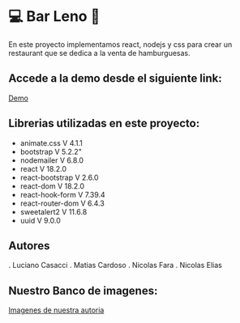 # 💻 Bar Leno 🛒
En este proyecto implementamos react, nodejs y css para crear un restaurant
que se dedica a la venta de hamburguesas.


## Accede a la demo desde el siguiente link:

[Demo](https://musical-syrniki-620ff4.netlify.app/)

## Librerias utilizadas en este proyecto:
- animate.css   V 4.1.1
- bootstrap     V 5.2.2"
- nodemailer    V 6.8.0
- react         V 18.2.0
- react-bootstrap  V 2.6.0
- react-dom     V 18.2.0
- react-hook-form   V 7.39.4
- react-router-dom  V 6.4.3
- sweetalert2     V 11.6.8
- uuid         V 9.0.0

## Autores

. Luciano Casacci
. Matias Cardoso
. Nicolas Fara
. Nicolas Elias


## Nuestro Banco de imagenes:

[Imagenes de nuestra autoria](https://postimg.cc/gallery/rkKYJZN)


